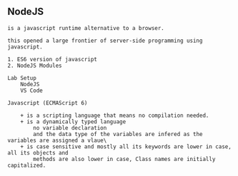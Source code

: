 NodeJS
------------------------------------------------------------------------------------

    is a javascript runtime alternative to a browser.

    this opened a large frontier of server-side programming using javascript.

    1. ES6 version of javascript
    2. NodeJS Modules

    Lab Setup
        NodeJS
        VS Code

    Javascript (ECMAScript 6)

        + is a scripting language that means no compilation needed.
        + is a dynamically typed language
            no variable declaration
            and the data type of the variables are infered as the variables are assigned a vlaue\
        + is case sensitive and mostly all its keywords are lower in case, all its objects and
            methods are also lower in case, Class names are initially capitalized.